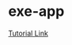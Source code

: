 # exe-app

[Tutorial Link](https://fullstackdeveloper.guru/2020/06/17/how-to-create-a-windows-native-java-application-generating-exe-file/)
